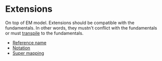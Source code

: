 # Extensions

On top of EM model. Extensions should be compatible with the fundamentals. In other words, they mustn't conflict with the fundamentals or must [transpile](https://en.wikipedia.org/wiki/Source-to-source_compiler) to the fundamentals.



- [Reference name](reference-name.md)
- [Notation](notation.md)
- [Super mapping](super-mapping.md)